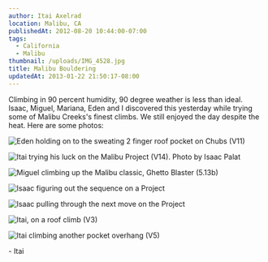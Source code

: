 ```yaml
---
author: Itai Axelrad
location: Malibu, CA
publishedAt: 2012-08-20 10:44:00-07:00
tags:
  - California
  - Malibu
thumbnail: /uploads/IMG_4528.jpg
title: Malibu Bouldering
updatedAt: 2013-01-22 21:50:17-08:00
---
```


Climbing in 90 percent humidity, 90 degree weather is less than ideal. Isaac, Miguel, Mariana, Eden and I discovered this yesterday while trying some of Malibu Creeks's finest climbs. We still enjoyed the day despite the heat. Here are some photos:

![Eden holding on to the sweating 2 finger roof pocket on Chubs (V11)](/uploads/IMG_4528.jpg)

![Itai trying his luck on the Malibu Project (V14). Photo by Isaac Palat](/uploads/IMG_4514.jpg)

![Miguel climbing up the Malibu classic, Ghetto Blaster (5.13b)](/uploads/IMG_4544.jpg)

![Isaac figuring out the sequence on a Project](/uploads/IMG_4561.jpg)

![Isaac pulling through the next move on the Project](/uploads/IMG_4572.jpg)

![Itai, on a roof climb (V3)](/uploads/IMG_4585.jpg)

![Itai climbing another pocket overhang (V5)](/uploads/IMG_4611.jpg)

\- Itai
